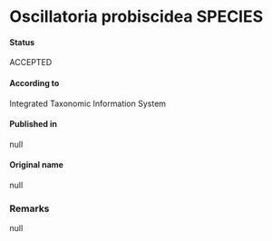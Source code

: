# Oscillatoria probiscidea SPECIES

#### Status
ACCEPTED

#### According to
Integrated Taxonomic Information System

#### Published in
null

#### Original name
null

### Remarks
null